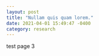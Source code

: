 ```yaml
---
layout: post
title: "Nullam quis quam lorem."
date: 2021-04-01 15:49:47 -0400
category: research
---
```


test page 3
